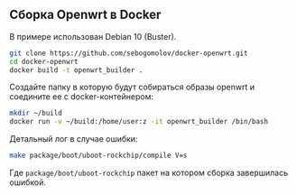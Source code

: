 ## Сборка Openwrt в Docker

В примере использован Debian 10 (Buster).

```bash
git clone https://github.com/sebogomolov/docker-openwrt.git
cd docker-openwrt
docker build -t openwrt_builder .
```

Создайте папку в которую будут собираться образы openwrt и соедините ее с docker-контейнером:

```bash
mkdir ~/build
docker run -v ~/build:/home/user:z -it openwrt_builder /bin/bash
```

Детальный лог в случае ошибки:

```bash
make package/boot/uboot-rockchip/compile V=s 
```

Где `package/boot/uboot-rockchip` пакет на котором сборка завершилась ошибкой.
